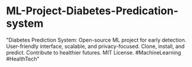 # ML-Project-Diabetes-Predication-system
"Diabetes Prediction System: Open-source ML project for early detection. User-friendly interface, scalable, and privacy-focused. Clone, install, and predict. Contribute to healthier futures. MIT License. #MachineLearning #HealthTech"
